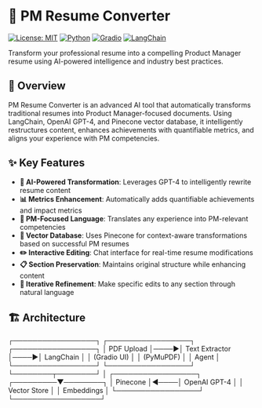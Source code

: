 # 🚀 PM Resume Converter

[![License: MIT](https://img.shields.io/badge/License-MIT-yellow.svg)](https://opensource.org/licenses/MIT)
[![Python](https://img.shields.io/badge/Python-3.8+-blue.svg)](https://www.python.org/)
[![Gradio](https://img.shields.io/badge/Built%20with-Gradio-orange)](https://gradio.app/)
[![LangChain](https://img.shields.io/badge/Powered%20by-LangChain-green)](https://langchain.com/)

Transform your professional resume into a compelling Product Manager resume using AI-powered intelligence and industry best practices.

## 🎯 Overview

PM Resume Converter is an advanced AI tool that automatically transforms traditional resumes into Product Manager-focused documents. Using LangChain, OpenAI GPT-4, and Pinecone vector database, it intelligently restructures content, enhances achievements with quantifiable metrics, and aligns your experience with PM competencies.

## ✨ Key Features

- **🤖 AI-Powered Transformation**: Leverages GPT-4 to intelligently rewrite resume content  
- **📊 Metrics Enhancement**: Automatically adds quantifiable achievements and impact metrics  
- **🎯 PM-Focused Language**: Translates any experience into PM-relevant competencies  
- **💾 Vector Database**: Uses Pinecone for context-aware transformations based on successful PM resumes  
- **✏️ Interactive Editing**: Chat interface for real-time resume modifications  
- **📋 Section Preservation**: Maintains original structure while enhancing content  
- **🔄 Iterative Refinement**: Make specific edits to any section through natural language  

## 🏗️ Architecture
┌─────────────────┐     ┌─────────────────┐     ┌─────────────────┐
│   PDF Upload    │────▶│  Text Extractor │────▶│   LangChain     │
│   (Gradio UI)   │     │   (PyMuPDF)     │     │     Agent       │
└─────────────────┘     └─────────────────┘     └────────┬────────┘
                                                          │
                        ┌─────────────────┐     ┌─────────▼────────┐
                        │    Pinecone     │◀────│   OpenAI GPT-4   │
                        │  Vector Store   │     │   Embeddings     │
                        └─────────────────┘     └──────────────────┘



